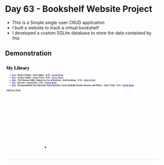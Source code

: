 # Day 63 - Bookshelf Website Project

- This is a Simple single-user CRUD application 
- I built a website to track a virtual bookshelf
- I developed a custom SQLite database to store the data contained by this

## Demonstration 

![Bookshelf Website](./img/demo.gif)
